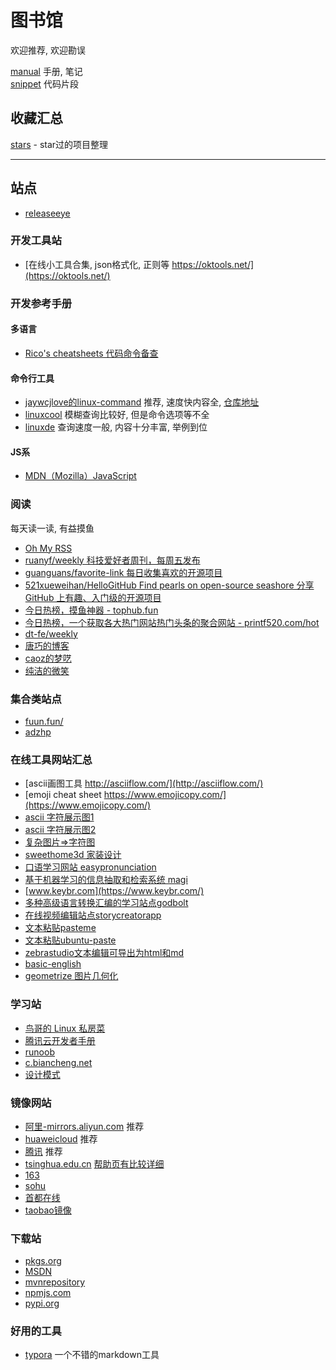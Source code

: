 # 图书馆

欢迎推荐, 欢迎勘误

[manual](https://github.com/MlightShadow/library/tree/master/manual) 手册, 笔记  
[snippet](https://github.com/MlightShadow/library/tree/master/snippet) 代码片段  

## 收藏汇总

[stars](https://github.com/MlightShadow/library/blob/master/stars.md) - star过的项目整理

---

## 站点

* [releaseeye](https://releaseeye.info/)

### 开发工具站

* [在线小工具合集, json格式化, 正则等 https://oktools.net/](https://oktools.net/)  

### 开发参考手册

#### 多语言

* [Rico's cheatsheets 代码命令备查](https://devhints.io/)

#### 命令行工具

* [jaywcjlove的linux-command](https://jaywcjlove.gitee.io/linux-command/) 推荐, 速度快内容全, [仓库地址](https://github.com/jaywcjlove/linux-command)
* [linuxcool](https://www.linuxcool.com/) 模糊查询比较好, 但是命令选项等不全
* [linuxde](https://man.linuxde.net/) 查询速度一般, 内容十分丰富, 举例到位

#### JS系

* [MDN（Mozilla）JavaScript](https://developer.mozilla.org/zh-CN/docs/Web/JavaScript/Reference)

### 阅读

每天读一读, 有益摸鱼  

* [Oh My RSS](https://ohmyrss.com/)  
* [ruanyf/weekly 科技爱好者周刊，每周五发布](https://github.com/ruanyf/weekly)  
* [guanguans/favorite-link 每日收集喜欢的开源项目](https://github.com/guanguans/favorite-link)  
* [521xueweihan/HelloGitHub Find pearls on open-source seashore 分享 GitHub 上有趣、入门级的开源项目](https://github.com/521xueweihan/HelloGitHub)  
* [今日热榜，摸鱼神器 - tophub.fun](https://tophub.fun/)  
* [今日热榜，一个获取各大热门网站热门头条的聚合网站 - printf520.com/hot](https://www.printf520.com/hot.html)  
* [dt-fe/weekly](https://github.com/dt-fe/weekly)  
* [唐巧的博客](http://blog.devtang.com/)  
* [caoz的梦呓](https://blog.csdn.net/caoz/)
* [纯洁的微笑](http://ityouknow.com/)

### 集合类站点

* [fuun.fun/](https://fuun.fun/)
* [adzhp](https://adzhp.cn)

### 在线工具网站汇总

* [ascii画图工具 http://asciiflow.com/](http://asciiflow.com/)  
* [emoji cheat sheet https://www.emojicopy.com/](https://www.emojicopy.com/)  
* [ascii 字符展示图1](http://www.network-science.de/ascii/)  
* [ascii 字符展示图2](https://www.bootschool.net/ascii)
* [复杂图片=>字符图](https://www.degraeve.com/img2txt.php)
* [sweethome3d 家装设计](http://www.sweethome3d.com/)
* [口语学习网站 easypronunciation](https://easypronunciation.com/zh/)
* [基于机器学习的信息抽取和检索系统 magi](https://magi.com)
* [www.keybr.com](https://www.keybr.com/)
* [多种高级语言转换汇编的学习站点godbolt](https://godbolt.org/)
* [在线视频编辑站点storycreatorapp](https://storycreatorapp.com/)
* [文本粘贴pasteme](https://pasteme.cn/)
* [文本粘贴ubuntu-paste](https://paste.ubuntu.com/)
* [zebrastudio文本编辑可导出为html和md](https://zebrastudio.tech/)
* [basic-english](http://ogden.basic-english.org/)
* [geometrize 图片几何化](https://www.geometrize.co.uk/)

### 学习站

* [鸟哥的 Linux 私房菜](http://cn.linux.vbird.org/)
* [腾讯云开发者手册](https://cloud.tencent.com/developer/devdocs)  
* [runoob](https://www.runoob.com/)
* [c.biancheng.net](http://c.biancheng.net/)
* [设计模式](https://refactoringguru.cn/design-patterns)

### 镜像网站

* [阿里-mirrors.aliyun.com](https://developer.aliyun.com/mirror/) 推荐
* [huaweicloud](https://mirrors.huaweicloud.com/) 推荐
* [腾讯](https://mirrors.cloud.tencent.com) 推荐
* [tsinghua.edu.cn](https://mirrors.tuna.tsinghua.edu.cn/) [帮助页有比较详细](https://mirror.tuna.tsinghua.edu.cn/help)
* [163](http://mirrors.163.com/)
* [sohu](http://mirrors.sohu.com/)
* [首都在线](http://mirrors.yun-idc.com/)
* [taobao镜像](https://npm.taobao.org/mirrors/)

### 下载站

* [pkgs.org](https://pkgs.org/)
* [MSDN](https://msdn.itellyou.cn/)
* [mvnrepository](https://mvnrepository.com/)
* [npmjs.com](https://www.npmjs.com/)
* [pypi.org](https://pypi.org/)

### 好用的工具

* [typora](https://github.com/typora) 一个不错的markdown工具

